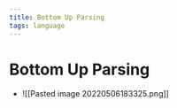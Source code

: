 ```yaml
---
title: Bottom Up Parsing
tags: language
---
```


# Bottom Up Parsing
- ![[Pasted image 20220506183325.png]]








